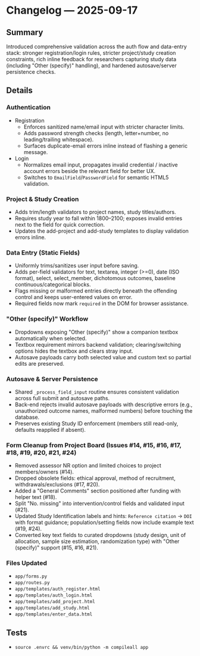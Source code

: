 # Changelog — 2025-09-17

## Summary
Introduced comprehensive validation across the auth flow and data-entry stack: stronger registration/login rules, stricter project/study creation constraints, rich inline feedback for researchers capturing study data (including "Other (specify)" handling), and hardened autosave/server persistence checks.

## Details

### Authentication
- Registration
  - Enforces sanitized name/email input with stricter character limits.
  - Adds password strength checks (length, letter+number, no leading/trailing whitespace).
  - Surfaces duplicate-email errors inline instead of flashing a generic message.
- Login
  - Normalizes email input, propagates invalid credential / inactive account errors beside the relevant field for better UX.
  - Switches to `EmailField`/`PasswordField` for semantic HTML5 validation.

### Project & Study Creation
- Adds trim/length validators to project names, study titles/authors.
- Requires study year to fall within 1800–2100; exposes invalid entries next to the field for quick correction.
- Updates the add-project and add-study templates to display validation errors inline.

### Data Entry (Static Fields)
- Uniformly trims/sanitizes user input before saving.
- Adds per-field validators for text, textarea, integer (>=0), date (ISO format), select, select_member, dichotomous outcomes, baseline continuous/categorical blocks.
- Flags missing or malformed entries directly beneath the offending control and keeps user-entered values on error.
- Required fields now mark `required` in the DOM for browser assistance.

### "Other (specify)" Workflow
- Dropdowns exposing "Other (specify)" show a companion textbox automatically when selected.
- Textbox requirement mirrors backend validation; clearing/switching options hides the textbox and clears stray input.
- Autosave payloads carry both selected value and custom text so partial edits are preserved.

### Autosave & Server Persistence
- Shared `_process_field_input` routine ensures consistent validation across full submit and autosave paths.
- Back-end rejects invalid autosave payloads with descriptive errors (e.g., unauthorized outcome names, malformed numbers) before touching the database.
- Preserves existing Study ID enforcement (members still read-only, defaults reapplied if absent).


### Form Cleanup from Project Board (Issues #14, #15, #16, #17, #18, #19, #20, #21, #24)
- Removed assessor NR option and limited choices to project members/owners (#14).
- Dropped obsolete fields: ethical approval, method of recruitment, withdrawals/exclusions (#17, #20).
- Added a "General Comments" section positioned after funding with helper text (#18).
- Split "No. missing" into intervention/control fields and validated input (#21).
- Updated Study Identification labels and hints: `Reference citation` → `DOI` with format guidance; population/setting fields now include example text (#19, #24).
- Converted key text fields to curated dropdowns (study design, unit of allocation, sample size estimation, randomization type) with "Other (specify)" support (#15, #16, #21).

### Files Updated
- `app/forms.py`
- `app/routes.py`
- `app/templates/auth_register.html`
- `app/templates/auth_login.html`
- `app/templates/add_project.html`
- `app/templates/add_study.html`
- `app/templates/enter_data.html`

## Tests
- `source .envrc && venv/bin/python -m compileall app`
